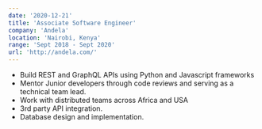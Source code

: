 ```yaml
---
date: '2020-12-21'
title: 'Associate Software Engineer'
company: 'Andela'
location: 'Nairobi, Kenya'
range: 'Sept 2018 - Sept 2020'
url: 'http://andela.com/'
---
```


- Build REST and GraphQL APIs using Python and Javascript frameworks
- Mentor Junior developers through code reviews and serving as a technical team lead.
- Work with distributed teams across Africa and USA
- 3rd party API integration.
- Database design and implementation.
